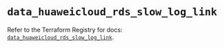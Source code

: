 # `data_huaweicloud_rds_slow_log_link`

Refer to the Terraform Registry for docs: [`data_huaweicloud_rds_slow_log_link`](https://registry.terraform.io/providers/huaweicloud/huaweicloud/1.71.1/docs/data-sources/rds_slow_log_link).
